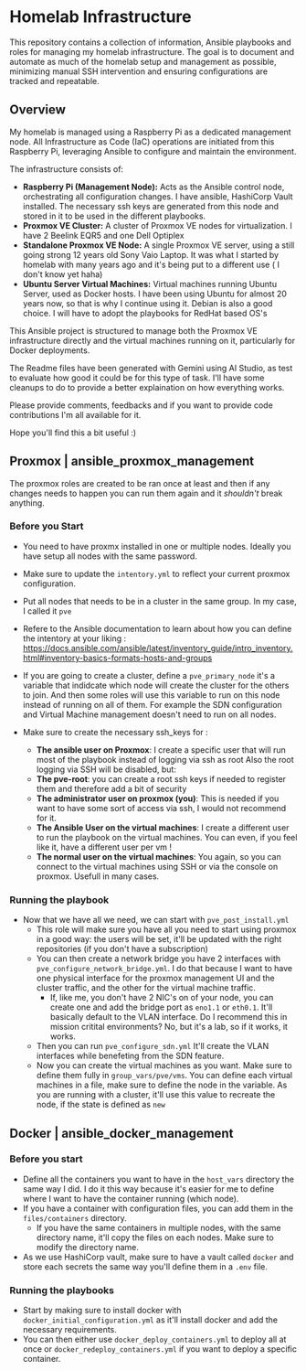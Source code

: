 # Homelab Infrastructure

This repository contains a collection of information, Ansible playbooks and roles for managing my homelab infrastructure. The goal is to document and automate as much of the homelab setup and management as possible, minimizing manual SSH intervention and ensuring configurations are tracked and repeatable.

## Overview

My homelab is managed using a Raspberry Pi as a dedicated management node. All Infrastructure as Code (IaC) operations are initiated from this Raspberry Pi, leveraging Ansible to configure and maintain the environment.

The infrastructure consists of:

*   **Raspberry Pi (Management Node):**  Acts as the Ansible control node, orchestrating all configuration changes. I have ansible, HashiCorp Vault installed. The necessary ssh keys are generated from this node and stored in it to be used in the different playbooks.
*   **Proxmox VE Cluster:** A cluster of Proxmox VE nodes for virtualization. I have 2 Beelink EQR5 and one Dell Optiplex
*   **Standalone Proxmox VE Node:** A single Proxmox VE server, using a still going strong 12 years old Sony Vaio Laptop. It was what I started by homelab with many years ago and it's being put to a different use ( I don't know yet haha)
*   **Ubuntu Server Virtual Machines:** Virtual machines running Ubuntu Server, used as Docker hosts. I have been using Ubuntu for almost 20 years now, so that is why I continue using it. Debian is also a good choice. I will have to adopt the playbooks for RedHat based OS's

This Ansible project is structured to manage both the Proxmox VE infrastructure directly and the virtual machines running on it, particularly for Docker deployments.

The Readme files have been generated with Gemini using AI Studio, as test to evaluate how good it could be for this type of task. I'll have some cleanups to do to provide a better explaination on how everything works.


Please provide comments, feedbacks and if you want to provide code contributions I'm all available for it.

Hope you'll find this a bit useful :)


## Proxmox | ansible_proxmox_management

The proxmox roles are created to be ran once at least and then if any changes needs to happen you can run them again and it *shouldn't* break anything.

### Before you Start

* You need to have proxmx installed in one or multiple nodes. Ideally you have setup all nodes with the same password.
* Make sure to update the `intentory.yml` to reflect your current proxmox configuration.
* Put all nodes that needs to be in a cluster in the same group. In my case, I called it `pve`
* Refere to the Ansible documentation to learn about how you can define the intentory at your liking : https://docs.ansible.com/ansible/latest/inventory_guide/intro_inventory.html#inventory-basics-formats-hosts-and-groups

* If you are going to create a cluster, define a `pve_primary_node` it's a variable that indidcate which node will create the cluster for the others to join. And then some roles will use this variable to run on this node instead of running on all of them. For example the SDN configuration and Virtual Machine management doesn't need to run on all nodes.
* Make sure to create the necessary ssh_keys for :
  * **The ansible user on Proxmox**: I create a specific user that will run most of the playbook instead of logging via ssh as root Also the root logging via SSH will be disabled, but:
  * **The pve-root**: you can create a root ssh keys if needed to register them and therefore add a bit of security
  * **The administrator user on proxmox (you)**: This is needed if you want to have some sort of access via ssh, I would not recommend for it. 
  * **The Ansible User on the virtual machines**: I create a different user to run the playbook on the virtual machines. You can even, if you feel like it, have a different user per vm !
  * **The normal user on the virtual machines**: You again, so you can connect to the virtual machines using SSH or via the console on proxmox. Usefull in many cases.

### Running the playbook
* Now that we have all we need, we can start with `pve_post_install.yml`
  * This role will make sure you have all you need to start using proxmox in a good way: the users will be set, it'll be updated with the right repositories (if you don't have a subscription)
  * You can then create a network bridge you have 2 interfaces with `pve_configure_network_bridge.yml`. I do that because I want to have one physical interface for the proxmox management UI and the cluster traffic, and the other for the virtual machine traffic. 
    * If, like me, you don't have 2 NIC's on of your node, you can create one and add the bridge port as `eno1.1` or `eth0.1`. It'll basically default to the VLAN interface. Do I recommend this in mission critital environments? No, but it's a lab, so if it works, it works.
  * Then you can run `pve_configure_sdn.yml` It'll create the VLAN interfaces while benefeting from the SDN feature.
  * Now you can create the virtual machines as you want. Make sure to define them fully in `group_vars/pve/vms`. You can define each virtual machines in a file, make sure to define the node in the variable. As you are running with a cluster, it'll use this value to recreate the node, if the state is defined as `new`



## Docker | ansible_docker_management

### Before you start

* Define all the containers you want to have in the `host_vars` directory the same way I did. I do it this way because it's easier for me to define where I want to have the container running (which node). 
* If you have a container with configuration files, you can add them in the `files/containers` directory. 
  * If you have the same containers in multiple nodes, with the same directory name, it'll copy the files on each nodes. Make sure to modify the directory name.
* As we use HashiCorp vault, make sure to have a vault called `docker` and store each secrets the same way you'll define them in a `.env` file.

### Running the playbooks

* Start by making sure to install docker with `docker_initial_configuration.yml` as it'll install docker and add the necessary requirements.
* You can then either use `docker_deploy_containers.yml` to deploy all at once or `docker_redeploy_containers.yml` if you want to deploy a specific container.


